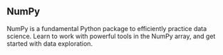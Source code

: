 ## NumPy

NumPy is a fundamental Python package to efficiently practice data science. Learn to work with powerful tools in the NumPy array, and get started with data exploration.
